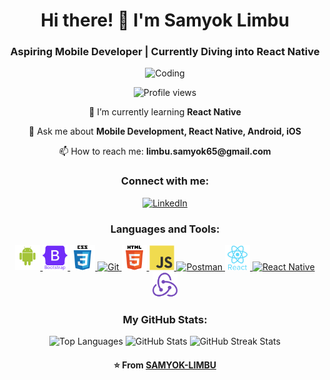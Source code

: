 <h1 align="center">Hi there! 👋 I'm Samyok Limbu</h1>
<h3 align="center">Aspiring Mobile Developer | Currently Diving into React Native</h3>
<p align="center">
  <img src="https://user-images.githubusercontent.com/74038190/235224431-e8c8c12e-6826-47f1-89fb-2ddad83b3abf.gif" alt="Coding" width="500"/>
</p>

<p align="center">
  <img src="https://komarev.com/ghpvc/?username=SAMYOK-LIMBU&label=Profile%20views&color=0e75b6&style=flat" alt="Profile views" />
</p>

<p align="center">
  🌱 I’m currently learning <strong>React Native</strong>
</p>
<p align="center">
  💬 Ask me about <strong>Mobile Development, React Native, Android, iOS</strong>
</p>
<p align="center">
  📫 How to reach me: <strong>limbu.samyok65@gmail.com</strong>
</p>

<h3 align="center">Connect with me:</h3>
<p align="center">
  <a href="https://www.linkedin.com/in/samyok-limbu-723bb0318" target="_blank">
    <img src="https://raw.githubusercontent.com/rahuldkjain/github-profile-readme-generator/master/src/images/icons/Social/linked-in-alt.svg" alt="LinkedIn" height="30" width="40" />
  </a>
</p>

<h3 align="center">Languages and Tools:</h3>
<p align="center">
  <a href="https://developer.android.com" target="_blank" rel="noreferrer">
    <img src="https://raw.githubusercontent.com/devicons/devicon/master/icons/android/android-original-wordmark.svg" alt="Android" width="40" height="40"/>
  </a>
  <a href="https://getbootstrap.com" target="_blank" rel="noreferrer">
    <img src="https://raw.githubusercontent.com/devicons/devicon/master/icons/bootstrap/bootstrap-plain-wordmark.svg" alt="Bootstrap" width="40" height="40"/>
  </a>
  <a href="https://www.w3schools.com/css/" target="_blank" rel="noreferrer">
    <img src="https://raw.githubusercontent.com/devicons/devicon/master/icons/css3/css3-original-wordmark.svg" alt="CSS3" width="40" height="40"/>
  </a>
  <a href="https://git-scm.com/" target="_blank" rel="noreferrer">
    <img src="https://www.vectorlogo.zone/logos/git-scm/git-scm-icon.svg" alt="Git" width="40" height="40"/>
  </a>
  <a href="https://www.w3.org/html/" target="_blank" rel="noreferrer">
    <img src="https://raw.githubusercontent.com/devicons/devicon/master/icons/html5/html5-original-wordmark.svg" alt="HTML5" width="40" height="40"/>
  </a>
  <a href="https://developer.mozilla.org/en-US/docs/Web/JavaScript" target="_blank" rel="noreferrer">
    <img src="https://raw.githubusercontent.com/devicons/devicon/master/icons/javascript/javascript-original.svg" alt="JavaScript" width="40" height="40"/>
  </a>
  <a href="https://postman.com" target="_blank" rel="noreferrer">
    <img src="https://www.vectorlogo.zone/logos/getpostman/getpostman-icon.svg" alt="Postman" width="40" height="40"/>
  </a>
  <a href="https://reactjs.org/" target="_blank" rel="noreferrer">
    <img src="https://raw.githubusercontent.com/devicons/devicon/master/icons/react/react-original-wordmark.svg" alt="React" width="40" height="40"/>
  </a>
  <a href="https://reactnative.dev/" target="_blank" rel="noreferrer">
    <img src="https://reactnative.dev/img/header_logo.svg" alt="React Native" width="40" height="40"/>
  </a>
  <a href="https://redux.js.org" target="_blank" rel="noreferrer">
    <img src="https://raw.githubusercontent.com/devicons/devicon/master/icons/redux/redux-original.svg" alt="Redux" width="40" height="40"/>
  </a>
</p>

<h3 align="center">My GitHub Stats:</h3>
<p align="center">
  <img src="https://github-readme-stats.vercel.app/api/top-langs?username=SAMYOK-LIMBU&show_icons=true&locale=en&layout=compact" alt="Top Languages" />
  <img src="https://github-readme-stats.vercel.app/api?username=SAMYOK-LIMBU&show_icons=true&locale=en" alt="GitHub Stats" />
  <img src="https://github-readme-streak-stats.herokuapp.com/?user=SAMYOK-LIMBU&" alt="GitHub Streak Stats" />
</p>

<h4 align="center">
  ⭐️ From <a href="https://github.com/SAMYOK-LIMBU" target="_blank">SAMYOK-LIMBU</a>
</h4>
